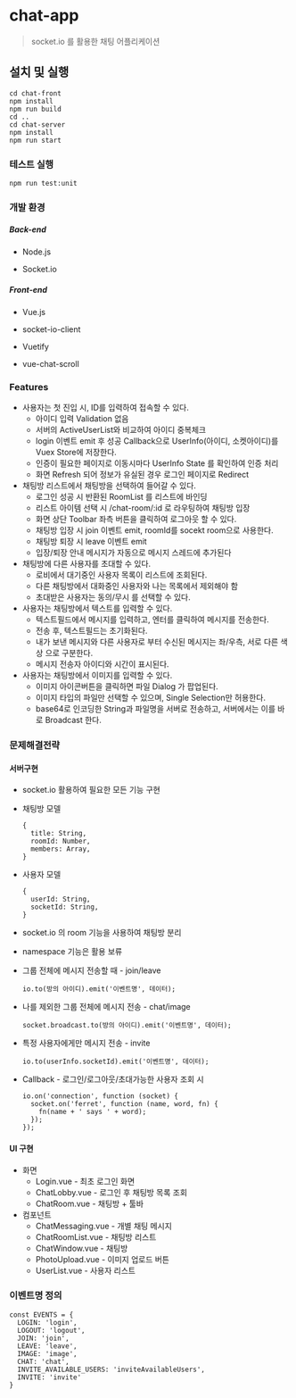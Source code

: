 # chat-app

>  socket.io 를 활용한 채팅 어플리케이션



## 설치 및 실행

```
cd chat-front
npm install
npm run build
cd ..
cd chat-server
npm install
npm run start
```

### 테스트 실행

```
npm run test:unit
```

### 

### 개발 환경

##### Back-end

- Node.js

- Socket.io

##### Front-end

- Vue.js

- socket-io-client

- Vuetify

- vue-chat-scroll



### Features

- 사용자는 첫 진입 시, ID를 입력하여 접속할 수 있다.
  - 아이디 입력 Validation 없음
  - 서버의 ActiveUserList와 비교하여 아이디 중복체크
  - login 이벤트 emit 후 성공 Callback으로 UserInfo(아이디, 소켓아이디)를 Vuex Store에 저장한다.
  - 인증이 필요한 페이지로 이동시마다 UserInfo State 를 확인하여 인증 처리
  - 화면 Refresh 되어 정보가 유실된 경우 로그인 페이지로 Redirect
- 채팅방 리스트에서 채팅방을 선택하여 들어갈 수 있다.
  - 로그인 성공 시 반환된 RoomList 를 리스트에 바인딩
  - 리스트 아이템 선택 시 /chat-room/:id 로 라우팅하여 채팅방 입장
  - 화면 상단 Toolbar 좌측 버튼을 클릭하여 로그아웃 할 수 있다.
  - 채팅방 입장 시 join 이벤트 emit, roomId를 socekt room으로 사용한다.
  - 채팅방 퇴장 시 leave 이벤트 emit
  - 입장/퇴장 안내 메시지가 자동으로 메시지 스레드에 추가된다
- 채팅방에 다른 사용자를 초대할 수 있다.
  - 로비에서 대기중인 사용자 목록이 리스트에 조회된다.
  - 다른 채팅방에서 대화중인 사용자와 나는 목록에서 제외해야 함
  - 초대받은 사용자는 동의/무시 를 선택할 수 있다.
- 사용자는 채팅방에서 텍스트를 입력할 수 있다.
  - 텍스트필드에서 메시지를 입력하고, 엔터를 클릭하여 메시지를 전송한다.
  - 전송 후, 텍스트필드는 초기화된다.
  - 내가 보낸 메시지와 다른 사용자로 부터 수신된 메시지는 좌/우측, 서로 다른 색상 으로 구분한다.
  - 메시지 전송자 아이디와 시간이 표시된다.
- 사용자는 채팅방에서 이미지를 입력할 수 있다.
  - 이미지 아이콘버튼을 클릭하면 파일 Dialog 가 팝업된다.
  - 이미지 타입의 파일만 선택할 수 있으며, Single Selection만 허용한다.
  - base64로 인코딩한 String과 파일명을 서버로 전송하고, 서버에서는 이를 바로 Broadcast 한다.

 

### 문제해결전략

#### 서버구현

- socket.io 활용하여 필요한 모든 기능 구현

- 채팅방 모델
  ```
  {
    title: String,
    roomId: Number,
    members: Array,
  }  
  ```
- 사용자 모델
  ```
  {
    userId: String,
    socketId: String,
  }
  ```
  
- socket.io 의 room 기능을 사용하여 채팅방 분리

- namespace 기능은 활용 보류

- 그룹 전체에 메시지 전송할 때 - join/leave

  ```
  io.to(방의 아이디).emit('이벤트명', 데이터);
  ```

- 나를 제외한 그룹 전체에 메시지 전송 - chat/image

  ```
  socket.broadcast.to(방의 아이디).emit('이벤트명', 데이터);
  ```

- 특정 사용자에게만 메시지 전송 - invite

  ```
  io.to(userInfo.socketId).emit('이벤트명', 데이터);
  ```

- Callback - 로그인/로그아웃/초대가능한 사용자 조회 시 

  ```
  io.on('connection', function (socket) {
    socket.on('ferret', function (name, word, fn) {
      fn(name + ' says ' + word);
    });
  });
  ```


#### UI 구현

- 화면
  - Login.vue - 최초 로그인 화면
  - ChatLobby.vue - 로그인 후 채팅방 목록 조회
  - ChatRoom.vue - 채팅방 + 툴바
- 컴포넌트
  - ChatMessaging.vue - 개별 채팅 메시지
  - ChatRoomList.vue - 채팅방 리스트
  - ChatWindow.vue - 채팅방 
  - PhotoUpload.vue - 이미지 업로드 버튼
  - UserList.vue - 사용자 리스트 


### 이벤트명 정의
  ```
  const EVENTS = {
    LOGIN: 'login',
    LOGOUT: 'logout',
    JOIN: 'join',
    LEAVE: 'leave',
    IMAGE: 'image',
    CHAT: 'chat',
    INVITE_AVAILABLE_USERS: 'inviteAvailableUsers',
    INVITE: 'invite'
  } 
```
